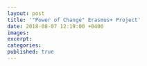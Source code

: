 ```yaml
---
layout: post
title: '"Power of Change" Erasmus+ Project'
date: 2018-08-07 12:19:00 +0400
images:
excerpt:
categories:
published: true
---
```

